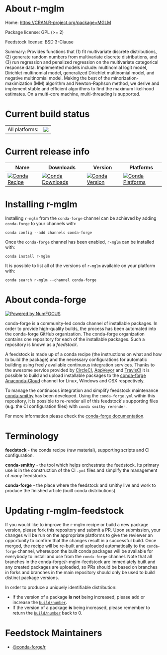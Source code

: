 About r-mglm
============

Home: https://CRAN.R-project.org/package=MGLM

Package license: GPL (>= 2)

Feedstock license: BSD 3-Clause

Summary: Provides functions that (1) fit multivariate discrete distributions, (2) generate random numbers from multivariate discrete distributions, and (3) run regression and penalized regression on the multivariate categorical response data.  Implemented models include: multinomial logit model, Dirichlet multinomial model, generalized Dirichlet multinomial model, and negative multinomial model. Making the best of the minorization-maximization (MM) algorithm and Newton-Raphson method, we derive and implement stable and efficient algorithms to find the maximum likelihood estimates. On a multi-core machine, multi-threading is supported.



Current build status
====================


<table><tr><td>All platforms:</td>
    <td>
      <a href="https://dev.azure.com/conda-forge/feedstock-builds/_build/latest?definitionId=7078&branchName=master">
        <img src="https://dev.azure.com/conda-forge/feedstock-builds/_apis/build/status/r-mglm-feedstock?branchName=master">
      </a>
    </td>
  </tr>
</table>

Current release info
====================

| Name | Downloads | Version | Platforms |
| --- | --- | --- | --- |
| [![Conda Recipe](https://img.shields.io/badge/recipe-r--mglm-green.svg)](https://anaconda.org/conda-forge/r-mglm) | [![Conda Downloads](https://img.shields.io/conda/dn/conda-forge/r-mglm.svg)](https://anaconda.org/conda-forge/r-mglm) | [![Conda Version](https://img.shields.io/conda/vn/conda-forge/r-mglm.svg)](https://anaconda.org/conda-forge/r-mglm) | [![Conda Platforms](https://img.shields.io/conda/pn/conda-forge/r-mglm.svg)](https://anaconda.org/conda-forge/r-mglm) |

Installing r-mglm
=================

Installing `r-mglm` from the `conda-forge` channel can be achieved by adding `conda-forge` to your channels with:

```
conda config --add channels conda-forge
```

Once the `conda-forge` channel has been enabled, `r-mglm` can be installed with:

```
conda install r-mglm
```

It is possible to list all of the versions of `r-mglm` available on your platform with:

```
conda search r-mglm --channel conda-forge
```


About conda-forge
=================

[![Powered by NumFOCUS](https://img.shields.io/badge/powered%20by-NumFOCUS-orange.svg?style=flat&colorA=E1523D&colorB=007D8A)](http://numfocus.org)

conda-forge is a community-led conda channel of installable packages.
In order to provide high-quality builds, the process has been automated into the
conda-forge GitHub organization. The conda-forge organization contains one repository
for each of the installable packages. Such a repository is known as a *feedstock*.

A feedstock is made up of a conda recipe (the instructions on what and how to build
the package) and the necessary configurations for automatic building using freely
available continuous integration services. Thanks to the awesome service provided by
[CircleCI](https://circleci.com/), [AppVeyor](https://www.appveyor.com/)
and [TravisCI](https://travis-ci.org/) it is possible to build and upload installable
packages to the [conda-forge](https://anaconda.org/conda-forge)
[Anaconda-Cloud](https://anaconda.org/) channel for Linux, Windows and OSX respectively.

To manage the continuous integration and simplify feedstock maintenance
[conda-smithy](https://github.com/conda-forge/conda-smithy) has been developed.
Using the ``conda-forge.yml`` within this repository, it is possible to re-render all of
this feedstock's supporting files (e.g. the CI configuration files) with ``conda smithy rerender``.

For more information please check the [conda-forge documentation](https://conda-forge.org/docs/).

Terminology
===========

**feedstock** - the conda recipe (raw material), supporting scripts and CI configuration.

**conda-smithy** - the tool which helps orchestrate the feedstock.
                   Its primary use is in the construction of the CI ``.yml`` files
                   and simplify the management of *many* feedstocks.

**conda-forge** - the place where the feedstock and smithy live and work to
                  produce the finished article (built conda distributions)


Updating r-mglm-feedstock
=========================

If you would like to improve the r-mglm recipe or build a new
package version, please fork this repository and submit a PR. Upon submission,
your changes will be run on the appropriate platforms to give the reviewer an
opportunity to confirm that the changes result in a successful build. Once
merged, the recipe will be re-built and uploaded automatically to the
`conda-forge` channel, whereupon the built conda packages will be available for
everybody to install and use from the `conda-forge` channel.
Note that all branches in the conda-forge/r-mglm-feedstock are
immediately built and any created packages are uploaded, so PRs should be based
on branches in forks and branches in the main repository should only be used to
build distinct package versions.

In order to produce a uniquely identifiable distribution:
 * If the version of a package **is not** being increased, please add or increase
   the [``build/number``](https://conda.io/docs/user-guide/tasks/build-packages/define-metadata.html#build-number-and-string).
 * If the version of a package **is** being increased, please remember to return
   the [``build/number``](https://conda.io/docs/user-guide/tasks/build-packages/define-metadata.html#build-number-and-string)
   back to 0.

Feedstock Maintainers
=====================

* [@conda-forge/r](https://github.com/conda-forge/r/)

